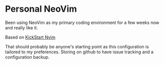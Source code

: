 # Personal NeoVim

Been using NeoVim as my primary coding environment for a few weeks now and really like it.

Based on [KickStart Nvim](https://github.com/nvim-lua/kickstart.nvim)

That should probably be anyone's starting point as this configuration is tailored to my preferences. Storing on github to have issue tracking and a configuration backup.
